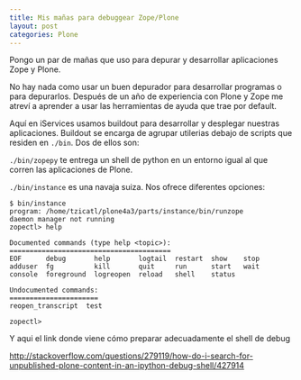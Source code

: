 ```yaml
---
title: Mis mañas para debuggear Zope/Plone
layout: post
categories: Plone
---
```


Pongo un par de mañas que uso para depurar y desarrollar aplicaciones Zope y
Plone.

No hay nada como usar un buen depurador para desarrollar programas o para
depurarlos. Después de un año de experiencia con Plone y Zope me atreví a
aprender a usar las herramientas de ayuda que trae por default.

Aquí en iServices usamos buildout para desarrollar y desplegar nuestras
aplicaciones. Buildout se encarga de agrupar utilerias debajo de scripts que
residen en `./bin`. Dos de ellos son:

`./bin/zopepy` te entrega un shell de python en un entorno igual al que corren las aplicaciones de Plone.

`./bin/instance` es una navaja suiza. Nos ofrece diferentes opciones:

```
$ bin/instance
program: /home/tzicatl/plone4a3/parts/instance/bin/runzope
daemon manager not running
zopectl> help

Documented commands (type help <topic>):
========================================
EOF      debug       help       logtail  restart  show    stop
adduser  fg          kill       quit     run      start   wait
console  foreground  logreopen  reload   shell    status

Undocumented commands:
======================
reopen_transcript  test

zopectl>
```

Y aqui el link donde viene cómo preparar adecuadamente el shell de debug

<http://stackoverflow.com/questions/279119/how-do-i-search-for-unpublished-plone-content-in-an-ipython-debug-shell/427914>

